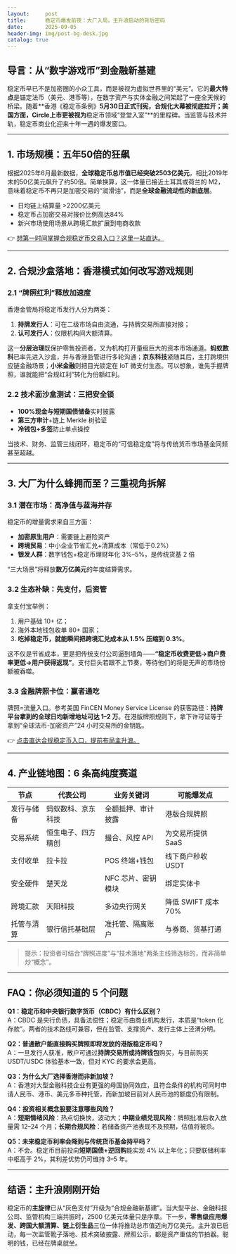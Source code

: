 ```yaml
---
layout:     post
title:      稳定币爆发前夜：大厂入局，主升浪启动的背后密码
date:       2025-09-05
header-img: img/post-bg-desk.jpg
catalog: true
---
```


## 导言：从“数字游戏币”到金融新基建  
稳定币早已不是加密圈的小众工具，而是被视为虚拟世界里的“美元”。它的**最大特点**是锚定法币（美元、港币等），在数字资产与实体金融之间架起了一座全天候的桥梁。随着**香港《稳定币条例》**5月30日正式刊宪，合规化大幕被彻底拉开；美国方面，Circle上市更被视为**稳定币领域“登堂入室”**的里程碑。当监管与技术并轨，稳定币商业化迎来十年一遇的爆发窗口。

---

## 1. 市场规模：五年50倍的狂飙  
根据2025年6月最新数据，**全球稳定币总市值已经突破2503亿美元**，相比2019年末的50亿美元飙升了约50倍。简单换算，这一体量已接近土耳其或荷兰的 M2，意味着稳定币不再只是加密交易的“润滑油”，而是**全球金融流动性的新底层**。

- 日均链上结算量 >2200亿美元  
- 稳定币占加密交易对报价比例高达84%  
- 新兴市场使用场景从跨境汇款扩展到电商收款  

👉 [想第一时间掌握合规稳定币交易入口？这里一站直达。](https://okxdog.com/)

---

## 2. 合规沙盒落地：香港模式如何改写游戏规则  
### 2.1 “牌照红利”释放加速度  
香港金管局将稳定币发行人分为两类：  
1) **持牌发行人**：可在二级市场自由流通，与持牌交易所直接对接；  
2) **认可发行人**：仅限机构间大额清算。  

这一**分层治理**既保护零售投资者，又为机构打开量级巨大的资本市场通道。**蚂蚁数科**已率先进入沙盒，并与香港监管进行多轮沟通；**京东科技**紧随其后，主打跨境供应链金融场景；**小米金融**则把目光锁定在 IoT 微支付生态。可以想象，谁先手握牌照，谁就能把“合规红利”转化为份额红利。

### 2.2 技术面沙盒测试：三把安全锁  
- **100%现金与短期国债储备**实时披露  
- **第三方审计**+链上 Merkle 树验证  
- **冷钱包+多签**防止单点操控  

当技术、财务、监管三线闭环，稳定币的“可信稳定度”将与传统货币市场基金同频甚至超越。

---

## 3. 大厂为什么蜂拥而至？三重视角拆解  
### 3.1 潜在市场：高净值与蓝海并存  
稳定币的增量需求来自三方面：  
- **加密原生用户**：需要链上避险资产  
- **跨境贸易**：中小企业节省汇兑+清算成本（常低于0.2%）  
- **银发人群**：数字钱包+稳定币理财年化 3%–5%，是传统货基 2 倍  

“三大场景”将释放**数万亿美元**的年度结算需求。

### 3.2 生态补缺：先支付，后资管  
拿支付宝举例：  
1) 用户基础 10+ 亿；  
2) 海外本地钱包收单 80+ 国家；  
3) **吃掉稳定币，就能瞬间把跨境汇兑成本从 1.5% 压缩到 0.3%**。  

这不仅是节省成本，更是把传统支付公司逼到墙角——**“稳定币收费更低→商户费率更低→用户获得返现”**。支付巨头若跟不上节奏，等待他们的将是无声的市场份额被吞噬。

### 3.3 金融牌照卡位：赢者通吃  
牌照=流量入口。参考美国 FinCEN Money Service License 的获客路径：**持牌平台拿到的全球日均新增地址可达 1–2 万**。在港版牌照规则下，拿下许可证等于拿到“全球法币-加密资产”24 小时交易所的金钥匙。  

👉 [点击直达合规稳定币入口，提前布局主升浪。](https://okxdog.com/)

---

## 4. 产业链地图：6 条高纯度赛道  
| 节点 | 代表公司 | 业务关键词 | 可能爆发点  
|---|---|---|---  
发行与储备 | 蚂蚁数科、京东科技 | 全额抵押、审计披露 | 港版合规牌照  
交易系统 | 恒生电子、四方精创 | 撮合、风控 API | 为交易所提供 SaaS  
支付收单 | 拉卡拉 | POS 终端+钱包 | 线下商户秒收 USDT  
安全硬件 | 楚天龙 | NFC 芯片、密钥模块 | 绑定实体卡  
跨境汇款 | 天阳科技 | 多边央行网关 | 降低 SWIFT 成本 70%  
托管与清算 | 银行信托基础层 | 准托管、隔离账户 | 与券商、货基打通  

> 提示：投资者可结合“牌照进度”与“技术落地”两条主线筛选标的，而非简单炒“概念”。

---

## FAQ：你必须知道的 5 个问题

**Q1：稳定币和中央银行数字货币（CBDC）有什么区别？**  
A：CBDC 是央行负债，具备法偿性；稳定币由商业机构发行，本质是“token 化存款”。两者的技术路线可兼容，但在监管、支撑资产、发行主体上泾渭分明。

**Q2：普通散户能直接购买牌照即将发放的港版稳定币吗？**  
A：一旦发行人获准，散户可通过**持牌交易所或持牌钱包**购买，与目前购买 USDT/USDC 体验基本一致，但对 KYC 的要求会更高。

**Q3：为什么大厂选择香港而非新加坡？**  
A：香港对大型金融科技企业有更强的母国协同效应，且符合条件的机构可同时申请人民币、港币、美元多币种托管，而新加坡目前对人民币池的额度仍有限制。

**Q4：投资相关概念股要注意哪些风险？**  
A：**短期情绪风险**：热点切换快，波动大；**中期业绩兑现风险**：牌照批准后收入放量需 12–24 个月；**长期合规风险**：若储备资产池表现不及预期，估值将被杀。

**Q5：未来稳定币利率会降到与传统货币基金持平吗？**  
A：不会。稳定币目前投向**短期国债+逆回购**能实现 4% 以上年化；只要联储利率中枢高于 2%，其利差优势仍可维持 3–5 年。

---

## 结语：主升浪刚刚开始  
稳定币的**主旋律**已从“灰色支付”升级为“合规金融新基建”。当大型平台、金融科技公司、监管机构三端共振时，2500 亿美元体量只是序章。下一步，**零售级应用爆发、跨国大额清算、链上衍生品**三位一体将推动总市值迈向万亿美元。主升浪已启动，每一次监管靴子落地、技术突破披露、牌照公示，都是资产重估的节拍器。聪明的钱，已经在牌桌就坐。
